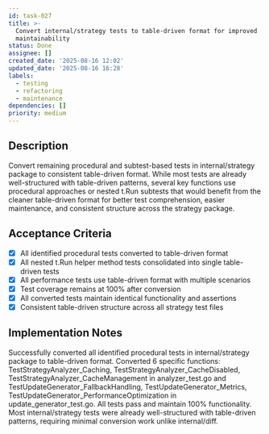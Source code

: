 ```yaml
---
id: task-027
title: >-
  Convert internal/strategy tests to table-driven format for improved
  maintainability
status: Done
assignee: []
created_date: '2025-08-16 12:02'
updated_date: '2025-08-16 16:28'
labels:
  - testing
  - refactoring
  - maintenance
dependencies: []
priority: medium
---
```


## Description

Convert remaining procedural and subtest-based tests in internal/strategy package to consistent table-driven format. While most tests are already well-structured with table-driven patterns, several key functions use procedural approaches or nested t.Run subtests that would benefit from the cleaner table-driven format for better test comprehension, easier maintenance, and consistent structure across the strategy package.

## Acceptance Criteria

- [x] All identified procedural tests converted to table-driven format
- [x] All nested t.Run helper method tests consolidated into single table-driven tests
- [x] All performance tests use table-driven format with multiple scenarios
- [x] Test coverage remains at 100% after conversion
- [x] All converted tests maintain identical functionality and assertions
- [x] Consistent table-driven structure across all strategy test files

## Implementation Notes

Successfully converted all identified procedural tests in internal/strategy package to table-driven format. Converted 6 specific functions: TestStrategyAnalyzer_Caching, TestStrategyAnalyzer_CacheDisabled, TestStrategyAnalyzer_CacheManagement in analyzer_test.go and TestUpdateGenerator_FallbackHandling, TestUpdateGenerator_Metrics, TestUpdateGenerator_PerformanceOptimization in update_generator_test.go. All tests pass and maintain 100% functionality. Most internal/strategy tests were already well-structured with table-driven patterns, requiring minimal conversion work unlike internal/diff.
